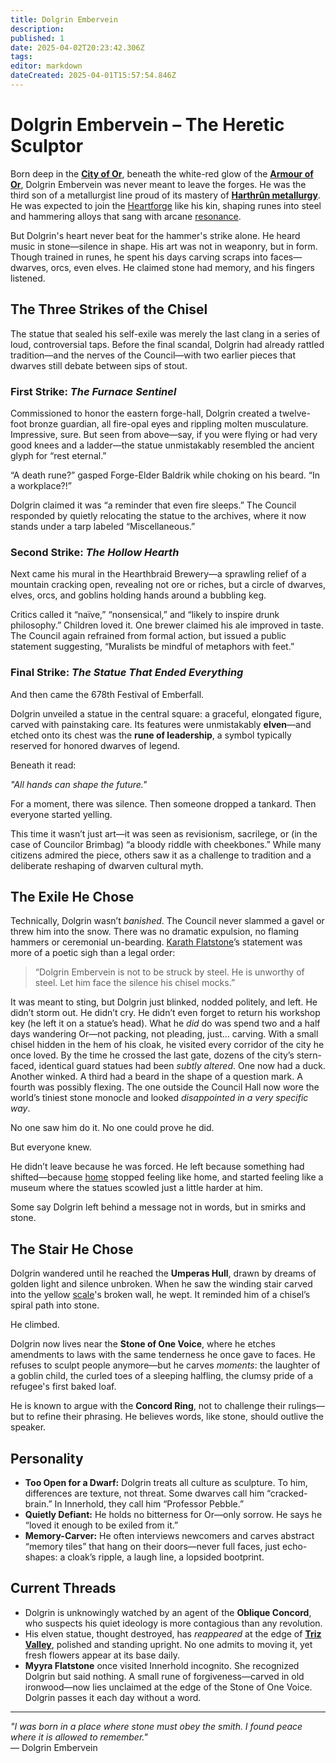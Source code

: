```yaml
---
title: Dolgrin Embervein
description: 
published: 1
date: 2025-04-02T20:23:42.306Z
tags: 
editor: markdown
dateCreated: 2025-04-01T15:57:54.846Z
---
```


# Dolgrin Embervein – The Heretic Sculptor

Born deep in the **[City of Or](/location/settlement/city/city-of-or.md)**, beneath the white-red glow of the **[Armour of Or](/location/scale/armour-of-or.md)**, Dolgrin Embervein was never meant to leave the forges. He was the third son of a metallurgist line proud of its mastery of **[Harthrûn metallurgy](/profession/harthrûn-metallurgy.md)**. He was expected to join the [Heartforge](/location/settlement/city/or/heartforge.md) like his kin, shaping runes into steel and hammering alloys that sang with arcane [resonance](/structure/mechanic/resonance.md).

But Dolgrin's heart never beat for the hammer's strike alone. He heard music in stone—silence in shape. His art was not in weaponry, but in form. Though trained in runes, he spent his days carving scraps into faces—dwarves, orcs, even elves. He claimed stone had memory, and his fingers listened.

## The Three Strikes of the Chisel

The statue that sealed his self-exile was merely the last clang in a series of loud, controversial taps. Before the final scandal, Dolgrin had already rattled tradition—and the nerves of the Council—with two earlier pieces that dwarves still debate between sips of stout.

### First Strike: *The Furnace Sentinel*  
Commissioned to honor the eastern forge-hall, Dolgrin created a twelve-foot bronze guardian, all fire-opal eyes and rippling molten musculature. Impressive, sure. But seen from above—say, if you were flying or had very good knees and a ladder—the statue unmistakably resembled the ancient glyph for “rest eternal.”

“A death rune?” gasped Forge-Elder Baldrik while choking on his beard. “In a workplace?!”

Dolgrin claimed it was “a reminder that even fire sleeps.” The Council responded by quietly relocating the statue to the archives, where it now stands under a tarp labeled “Miscellaneous.”

### Second Strike: *The Hollow Hearth*  
Next came his mural in the Hearthbraid Brewery—a sprawling relief of a mountain cracking open, revealing not ore or riches, but a circle of dwarves, elves, orcs, and goblins holding hands around a bubbling keg.

Critics called it “naïve,” “nonsensical,” and “likely to inspire drunk philosophy.” Children loved it. One brewer claimed his ale improved in taste. The Council again refrained from formal action, but issued a public statement suggesting, “Muralists be mindful of metaphors with feet.”

### Final Strike: *The Statue That Ended Everything*  
And then came the 678th Festival of Emberfall.

Dolgrin unveiled a statue in the central square: a graceful, elongated figure, carved with painstaking care. Its features were unmistakably **elven**—and etched onto its chest was the **rune of leadership**, a symbol typically reserved for honored dwarves of legend.

Beneath it read:

*"All hands can shape the future."*

For a moment, there was silence.
Then someone dropped a tankard.
Then everyone started yelling.

This time it wasn’t just art—it was seen as revisionism, sacrilege, or (in the case of Councilor Brimbag) “a bloody riddle with cheekbones.” While many citizens admired the piece, others saw it as a challenge to tradition and a deliberate reshaping of dwarven cultural myth.

## The Exile He Chose

Technically, Dolgrin wasn’t *banished*. The Council never slammed a gavel or threw him into the snow. There was no dramatic expulsion, no flaming hammers or ceremonial un-bearding. [Karath Flatstone](/location/settlement/city/or/karath-flatstone.md)’s statement was more of a poetic sigh than a legal order:

> “Dolgrin Embervein is not to be struck by steel. He is unworthy of steel. Let him face the silence his chisel mocks.”

It was meant to sting, but Dolgrin just blinked, nodded politely, and left. He didn’t storm out. He didn’t cry. He didn’t even forget to return his workshop key (he left it on a statue’s head). What he *did* do was spend two and a half days wandering Or—not packing, not pleading, just... carving. With a small chisel hidden in the hem of his cloak, he visited every corridor of the city he once loved. By the time he crossed the last gate, dozens of the city’s stern-faced, identical guard statues had been *subtly altered*. One now had a duck. Another winked. A third had a beard in the shape of a question mark. A fourth was possibly flexing. The one outside the Council Hall now wore the world’s tiniest stone monocle and looked *disappointed in a very specific way*.

No one saw him do it. No one could prove he did.

But everyone knew.

He didn’t leave because he was forced. He left because something had shifted—because [home](/home.md) stopped feeling like home, and started feeling like a museum where the statues scowled just a little harder at him.

Some say Dolgrin left behind a message not in words, but in smirks and stone.

## The Stair He Chose

Dolgrin wandered until he reached the **Umperas Hull**, drawn by dreams of golden light and silence unbroken. When he saw the winding stair carved into the yellow [scale](/location/scale.md)'s broken wall, he wept. It reminded him of a chisel’s spiral path into stone.

He climbed.

Dolgrin now lives near the **Stone of One Voice**, where he etches amendments to laws with the same tenderness he once gave to faces. He refuses to sculpt people anymore—but he carves *moments*: the laughter of a goblin child, the curled toes of a sleeping halfling, the clumsy pride of a refugee's first baked loaf.

He is known to argue with the **Concord Ring**, not to challenge their rulings—but to refine their phrasing. He believes words, like stone, should outlive the speaker.

## Personality

- **Too Open for a Dwarf:** Dolgrin treats all culture as sculpture. To him, differences are texture, not threat. Some dwarves call him “cracked-brain.” In Innerhold, they call him “Professor Pebble.”
- **Quietly Defiant:** He holds no bitterness for Or—only sorrow. He says he “loved it enough to be exiled from it.”
- **Memory-Carver:** He often interviews newcomers and carves abstract “memory tiles” that hang on their doors—never full faces, just echo-shapes: a cloak’s ripple, a laugh line, a lopsided bootprint.

## Current Threads

- Dolgrin is unknowingly watched by an agent of the **Oblique Concord**, who suspects his quiet ideology is more contagious than any revolution.
- His elven statue, thought destroyed, has *reappeared* at the edge of **[Triz Valley](/location/settlement/city/triz-valley.md)**, polished and standing upright. No one admits to moving it, yet fresh flowers appear at its base daily.
- **Myyra Flatstone** once visited Innerhold incognito. She recognized Dolgrin but said nothing. A small rune of forgiveness—carved in old ironwood—now lies unclaimed at the edge of the Stone of One Voice. Dolgrin passes it each day without a word.

---

*"I was born in a place where stone must obey the smith. I found peace where it is allowed to remember."*  
— Dolgrin Embervein
